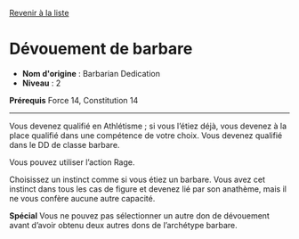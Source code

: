 [Revenir à la liste](..)

# Dévouement de barbare

 * **Nom d'origine** : Barbarian Dedication
 * **Niveau** : 2


<p><strong>Prérequis</strong> Force 14, Constitution 14</p>
<hr>
<p>Vous devenez qualifié en Athlétisme ; si vous l’étiez déjà, vous devenez à la place qualifié dans une compétence de votre choix. Vous devenez qualifié dans le DD de classe barbare.</p><p>Vous pouvez utiliser l’action Rage.</p><p>Choisissez un instinct comme si vous étiez un barbare. Vous avez cet instinct dans tous les cas de figure et devenez lié par son anathème, mais il ne vous confère aucune autre capacité.</p>
<p><strong>Spécial</strong> Vous ne pouvez pas sélectionner un autre don de dévouement avant d’avoir obtenu deux autres dons de l’archétype barbare.</p>